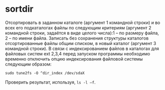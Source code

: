 # sortdir
Отсортировать в заданном каталоге (аргумент 1 командной строки) и во всех его подкаталогах файлы по следующим критериям (аргумент 2 командной строки, задаётся в виде целого числа):1 – по размеру файла, 2 – по имени файла. Записать без сохранения структуры каталогов отсортированные файлы общим списком, в новый каталог (аргумент 3 командной строки). В связи с индексированием файлов в каталогах для файловых систем ext 2,3,4 перед запуском программы необходимо временно отключить опцию индексирования файловой системы следующим образом: 

 <code>sudo tune2fs -O ^dir_index /dev/sdaX</code>
 
Проверить результат, используя, <code>ls -l –f</code>.
